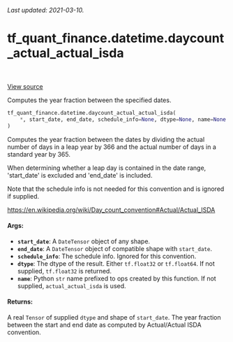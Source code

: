 <!--
This file is generated by a tool. Do not edit directly.
For open-source contributions the docs will be updated automatically.
-->

*Last updated: 2021-03-10.*

<div itemscope itemtype="http://developers.google.com/ReferenceObject">
<meta itemprop="name" content="tf_quant_finance.datetime.daycount_actual_actual_isda" />
<meta itemprop="path" content="Stable" />
</div>

# tf_quant_finance.datetime.daycount_actual_actual_isda

<!-- Insert buttons and diff -->

<table class="tfo-notebook-buttons tfo-api" align="left">
</table>

<a target="_blank" href="https://github.com/google/tf-quant-finance/blob/master/tf_quant_finance/datetime/daycounts.py">View source</a>



Computes the year fraction between the specified dates.

```python
tf_quant_finance.datetime.daycount_actual_actual_isda(
    *, start_date, end_date, schedule_info=None, dtype=None, name=None
)
```



<!-- Placeholder for "Used in" -->

Computes the year fraction between the dates by dividing the actual number of
days in a leap year by 366 and the actual number of days in a standard year by
365.

When determining whether a leap day is contained in the date range,
'start_date' is excluded and 'end_date' is included.

Note that the schedule info is not needed for this convention and is ignored
if supplied.

https://en.wikipedia.org/wiki/Day_count_convention#Actual/Actual_ISDA

#### Args:


* <b>`start_date`</b>: A `DateTensor` object of any shape.
* <b>`end_date`</b>: A `DateTensor` object of compatible shape with `start_date`.
* <b>`schedule_info`</b>: The schedule info. Ignored for this convention.
* <b>`dtype`</b>: The dtype of the result. Either `tf.float32` or `tf.float64`. If not
  supplied, `tf.float32` is returned.
* <b>`name`</b>: Python `str` name prefixed to ops created by this function. If not
  supplied, `actual_actual_isda` is used.


#### Returns:

A real `Tensor` of supplied `dtype` and shape of `start_date`. The year
fraction between the start and end date as computed by Actual/Actual ISDA
convention.
